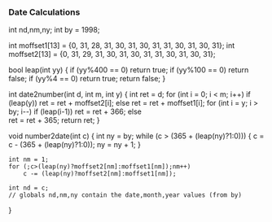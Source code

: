 
### Date Calculations

int nd,nm,ny;
int by = 1998;

int moffset1[13] = {0, 31, 28, 31, 30, 31, 30, 31, 31, 30, 31, 30, 31};
int moffset2[13] = {0, 31, 29, 31, 30, 31, 30, 31, 31, 30, 31, 30, 31};

bool leap(int yy)
{
    if (yy%400 == 0)
        return true;
    if (yy%100 == 0)
        return false;
    if (yy%4 == 0)
        return true;
    return false;
}

int date2number(int d, int m, int y)
{
    int ret = d;
    for (int i = 0; i < m; i++)
        if (leap(y))
            ret = ret + moffset2[i];
        else
            ret = ret + moffset1[i];
    for (int i = y; i > by; i--)
        if (leap(i-1))
            ret = ret + 366;
        else        
            ret = ret + 365;
    return ret;
}

void number2date(int c)
{
    int ny = by;
    while (c > (365 + (leap(ny)?1:0)))
    {
        c = c - (365 + (leap(ny)?1:0));
        ny = ny + 1;
    }

    int nm = 1;
    for (;c>(leap(ny)?moffset2[nm]:moffset1[nm]);nm++)
        c -= (leap(ny)?moffset2[nm]:moffset1[nm]);
    
    int nd = c;
    // globals nd,nm,ny contain the date,month,year values (from by)
}